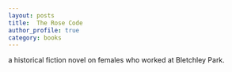 ```yaml
---
layout: posts
title:  The Rose Code
author_profile: true
category: books
---
```


a historical fiction novel on females who worked at Bletchley Park.
